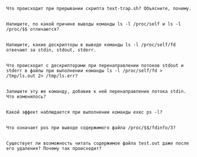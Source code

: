 
    Что происходит при прерывании скрипта text-trap.sh? Объясните, почему.
    
    
    Напишите, по какой причине выводы команды ls -l /proc/self и ls -l /proc/$$ отличаются?
    
    
    Напишите, какие дескрипторы в выводе команды ls -l /proc/self/fd отвечают за stdin, stdout, stderr.
    
    
    Что происходит с дескрипторами при перенаправлении потоков stdout и stderr в файлы при выполнении команды ls -l /proc/self/fd > /tmp/ls.out 2> /tmp/ls.err?
    
    
    Запишите эту же команду, добавив к ней перенаправление потока stdin. Что изменилось?
    
    
    Какой эффект наблюдается при выполнении команды exec ps -l?
    
    
    Что означает pos при выводе содержимого файла /proc/$$/fdinfo/3?
    
    
    Существует ли возможность читать содержимое файла test.out даже после его удаления? Почему так происходит?

